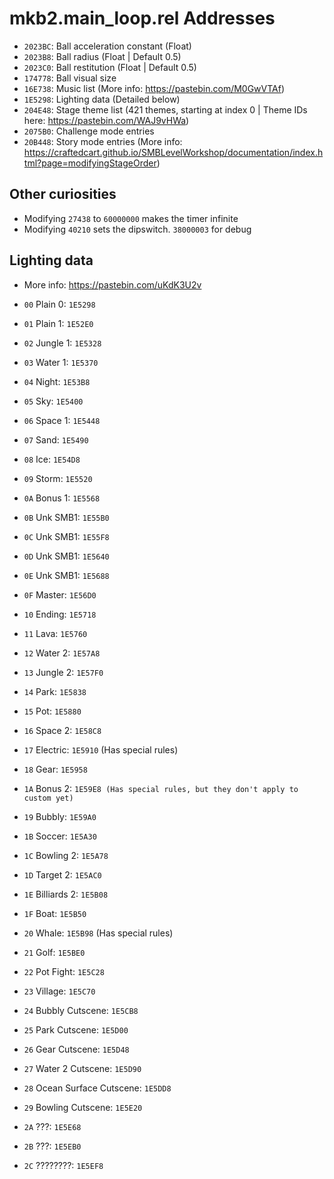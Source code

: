 mkb2.main_loop.rel Addresses
============================

- `2023BC`: Ball acceleration constant (Float)
- `2023B8`: Ball radius (Float | Default 0.5)
- `2023C0`: Ball restitution (Float | Default 0.5)
- `174778`: Ball visual size
- `16E738`: Music list (More info: https://pastebin.com/M0GwVTAf)
- `1E5298`: Lighting data (Detailed below)
- `204E48`: Stage theme list (421 themes, starting at index 0 | Theme IDs here: https://pastebin.com/WAJ9vHWa)
- `2075B0`: Challenge mode entries
- `20B448`: Story mode entries (More info: https://craftedcart.github.io/SMBLevelWorkshop/documentation/index.html?page=modifyingStageOrder)

## Other curiosities

- Modifying `27438` to `60000000` makes the timer infinite
- Modifying `40210` sets the dipswitch. `38000003` for debug

## Lighting data

- More info: https://pastebin.com/uKdK3U2v

- `00` Plain 0: `1E5298`
- `01` Plain 1: `1E52E0`
- `02` Jungle 1: `1E5328`
- `03` Water 1: `1E5370`
- `04` Night: `1E53B8`
- `05` Sky: `1E5400`
- `06` Space 1: `1E5448`
- `07` Sand: `1E5490`
- `08` Ice: `1E54D8`
- `09` Storm: `1E5520`
- `0A` Bonus 1: `1E5568`
- `0B` Unk SMB1: `1E55B0`
- `0C` Unk SMB1: `1E55F8`
- `0D` Unk SMB1: `1E5640`
- `0E` Unk SMB1: `1E5688`
- `0F` Master: `1E56D0`
- `10` Ending: `1E5718`
- `11` Lava: `1E5760`
- `12` Water 2: `1E57A8`
- `13` Jungle 2: `1E57F0`
- `14` Park: `1E5838`
- `15` Pot: `1E5880`
- `16` Space 2: `1E58C8`
- `17` Electric: `1E5910` (Has special rules)
- `18` Gear: `1E5958`
- `1A` Bonus 2: `1E59E8 (Has special rules, but they don't apply to custom yet)`
- `19` Bubbly: `1E59A0`
- `1B` Soccer: `1E5A30`
- `1C` Bowling 2: `1E5A78`
- `1D` Target 2: `1E5AC0`
- `1E` Billiards 2: `1E5B08`
- `1F` Boat: `1E5B50`
- `20` Whale: `1E5B98` (Has special rules)
- `21` Golf: `1E5BE0`
- `22` Pot Fight: `1E5C28`
- `23` Village: `1E5C70`
- `24` Bubbly Cutscene: `1E5CB8`
- `25` Park Cutscene: `1E5D00`
- `26` Gear Cutscene: `1E5D48`
- `27` Water 2 Cutscene: `1E5D90`
- `28` Ocean Surface Cutscene: `1E5DD8`
- `29` Bowling Cutscene: `1E5E20`
- `2A` ???: `1E5E68`
- `2B` ???: `1E5EB0`
- `2C` ????????: `1E5EF8`

